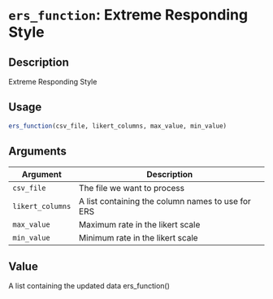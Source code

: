 # `ers_function`: Extreme Responding Style

## Description


 Extreme Responding Style


## Usage

```r
ers_function(csv_file, likert_columns, max_value, min_value)
```


## Arguments

Argument      |Description
------------- |----------------
```csv_file```     |     The file we want to process
```likert_columns```     |     A list containing the column names to use for ERS
```max_value```     |     Maximum rate in the likert scale
```min_value```     |     Minimum rate in the likert scale

## Value


 A list containing the updated data
 ers_function()


